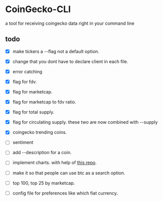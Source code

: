 # CoinGecko-CLI

a tool for receiving coingecko data right in your command line

## todo

- [x] make tickers a --flag not a default option.

- [x] change that you dont have to declare client in each file.

- [x] error catching

- [x] flag for fdv.

- [x] flag for marketcap.

- [x] flag for marketcap to fdv ratio.

- [x] flag for total supply.

- [x] flag for circulating supply.
     these two are now combined with --supply

- [x] coingecko trending coins.

- [ ] sentiment

- [ ] add --description for a coin.

- [ ] implement charts. with help of [this repo](https://github.com/portnov/chart-cli#readme).

- [ ] make it so that people can use btc as a search option.

- [ ] top 100, top 25 by marketcap.

- [ ] config file for preferences like which fiat currency.
